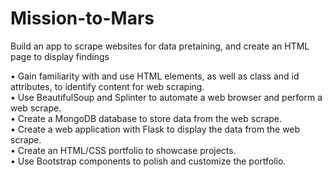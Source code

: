 # Mission-to-Mars
Build an app to scrape websites for data pretaining, and create an HTML page to display findings

•	Gain familiarity with and use HTML elements, as well as class and id attributes, to identify content for web scraping.</br>
•	Use BeautifulSoup and Splinter to automate a web browser and perform a web scrape.</br>
•	Create a MongoDB database to store data from the web scrape.</br>
•	Create a web application with Flask to display the data from the web scrape.</br>
•	Create an HTML/CSS portfolio to showcase projects.</br>
•	Use Bootstrap components to polish and customize the portfolio.</br>

